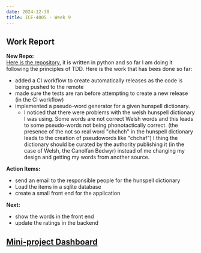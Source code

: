 ```yaml
---
date: 2024-12-30
title: ICE-4005 - Week 9
---
```

## Work Report

**New Repo:**  
[Here is the repository](https://github.com/Oktogazh/prwaf_geirfa), it is written in python and so far I am doing it following the principles of TDD.
Here is the work that has bees done so far:
- added a CI workflow to create automatically releases as the code is being pushed to the remote
- made sure the tests are ran before attempting to create a new release (in the CI workflow)
- implemented a pseudo-word generator for a given hunspell dictionary.
	- I noticed that there were problems with the welsh hunspell dictionary I was using. Some words are not correct Welsh words and this leads to some pseudo-words not being phonotactically correct. (the presence of the not so real word "chchch" in the hunspell dictionary leads to the creation of pseudowords like "chchaf") I thing the dictionary should be curated by the authority publishing it (in the case of Welsh, the Canolfan Bedwyr) instead of me changing my design and getting my words from another source.

**Action Items:**
- send an email to the responsible people for the hunspell dictionary
- Load the items in a sqlite database
- create a small front end for the application


**Next:**
- show the words in the front end
- update the ratings in the backend

## [Mini-project Dashboard](<./ice-4005-dashboard>)